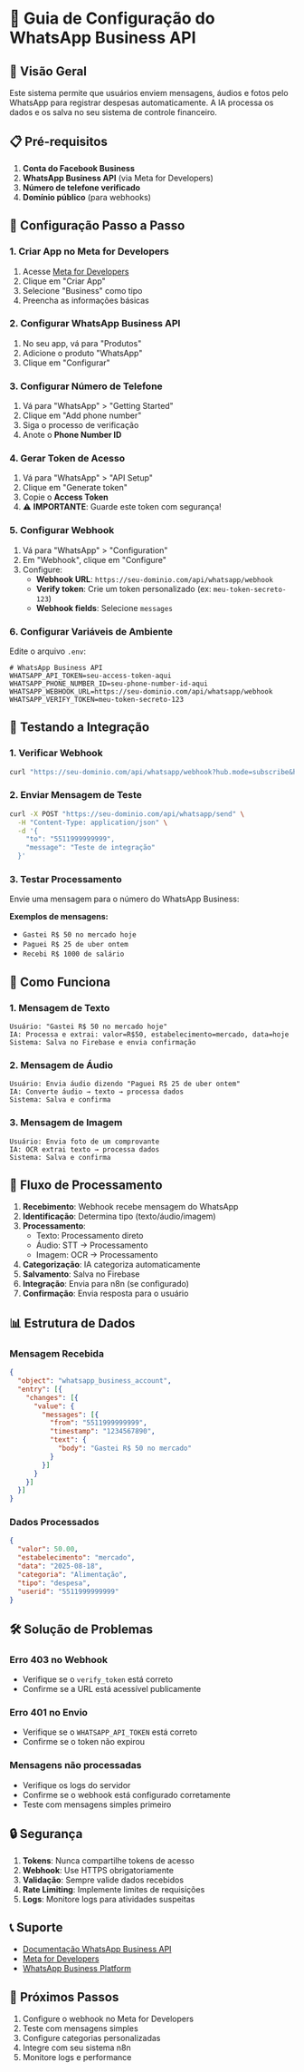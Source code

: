 # 📱 Guia de Configuração do WhatsApp Business API

## 🎯 Visão Geral

Este sistema permite que usuários enviem mensagens, áudios e fotos pelo WhatsApp para registrar despesas automaticamente. A IA processa os dados e os salva no seu sistema de controle financeiro.

## 📋 Pré-requisitos

1. **Conta do Facebook Business**
2. **WhatsApp Business API** (via Meta for Developers)
3. **Número de telefone verificado**
4. **Domínio público** (para webhooks)

## 🔧 Configuração Passo a Passo

### 1. Criar App no Meta for Developers

1. Acesse [Meta for Developers](https://developers.facebook.com/)
2. Clique em "Criar App"
3. Selecione "Business" como tipo
4. Preencha as informações básicas

### 2. Configurar WhatsApp Business API

1. No seu app, vá para "Produtos"
2. Adicione o produto "WhatsApp"
3. Clique em "Configurar"

### 3. Configurar Número de Telefone

1. Vá para "WhatsApp" > "Getting Started"
2. Clique em "Add phone number"
3. Siga o processo de verificação
4. Anote o **Phone Number ID**

### 4. Gerar Token de Acesso

1. Vá para "WhatsApp" > "API Setup"
2. Clique em "Generate token"
3. Copie o **Access Token**
4. ⚠️ **IMPORTANTE**: Guarde este token com segurança!

### 5. Configurar Webhook

1. Vá para "WhatsApp" > "Configuration"
2. Em "Webhook", clique em "Configure"
3. Configure:
   - **Webhook URL**: `https://seu-dominio.com/api/whatsapp/webhook`
   - **Verify token**: Crie um token personalizado (ex: `meu-token-secreto-123`)
   - **Webhook fields**: Selecione `messages`

### 6. Configurar Variáveis de Ambiente

Edite o arquivo `.env`:

```env
# WhatsApp Business API
WHATSAPP_API_TOKEN=seu-access-token-aqui
WHATSAPP_PHONE_NUMBER_ID=seu-phone-number-id-aqui
WHATSAPP_WEBHOOK_URL=https://seu-dominio.com/api/whatsapp/webhook
WHATSAPP_VERIFY_TOKEN=meu-token-secreto-123
```

## 🧪 Testando a Integração

### 1. Verificar Webhook

```bash
curl "https://seu-dominio.com/api/whatsapp/webhook?hub.mode=subscribe&hub.verify_token=meu-token-secreto-123&hub.challenge=teste"
```

### 2. Enviar Mensagem de Teste

```bash
curl -X POST "https://seu-dominio.com/api/whatsapp/send" \
  -H "Content-Type: application/json" \
  -d '{
    "to": "5511999999999",
    "message": "Teste de integração"
  }'
```

### 3. Testar Processamento

Envie uma mensagem para o número do WhatsApp Business:

**Exemplos de mensagens:**
- `Gastei R$ 50 no mercado hoje`
- `Paguei R$ 25 de uber ontem`
- `Recebi R$ 1000 de salário`

## 📱 Como Funciona

### 1. **Mensagem de Texto**
```
Usuário: "Gastei R$ 50 no mercado hoje"
IA: Processa e extrai: valor=R$50, estabelecimento=mercado, data=hoje
Sistema: Salva no Firebase e envia confirmação
```

### 2. **Mensagem de Áudio**
```
Usuário: Envia áudio dizendo "Paguei R$ 25 de uber ontem"
IA: Converte áudio → texto → processa dados
Sistema: Salva e confirma
```

### 3. **Mensagem de Imagem**
```
Usuário: Envia foto de um comprovante
IA: OCR extrai texto → processa dados
Sistema: Salva e confirma
```

## 🔄 Fluxo de Processamento

1. **Recebimento**: Webhook recebe mensagem do WhatsApp
2. **Identificação**: Determina tipo (texto/áudio/imagem)
3. **Processamento**: 
   - Texto: Processamento direto
   - Áudio: STT → Processamento
   - Imagem: OCR → Processamento
4. **Categorização**: IA categoriza automaticamente
5. **Salvamento**: Salva no Firebase
6. **Integração**: Envia para n8n (se configurado)
7. **Confirmação**: Envia resposta para o usuário

## 📊 Estrutura de Dados

### Mensagem Recebida
```json
{
  "object": "whatsapp_business_account",
  "entry": [{
    "changes": [{
      "value": {
        "messages": [{
          "from": "5511999999999",
          "timestamp": "1234567890",
          "text": {
            "body": "Gastei R$ 50 no mercado"
          }
        }]
      }
    }]
  }]
}
```

### Dados Processados
```json
{
  "valor": 50.00,
  "estabelecimento": "mercado",
  "data": "2025-08-18",
  "categoria": "Alimentação",
  "tipo": "despesa",
  "userid": "5511999999999"
}
```

## 🛠️ Solução de Problemas

### Erro 403 no Webhook
- Verifique se o `verify_token` está correto
- Confirme se a URL está acessível publicamente

### Erro 401 no Envio
- Verifique se o `WHATSAPP_API_TOKEN` está correto
- Confirme se o token não expirou

### Mensagens não processadas
- Verifique os logs do servidor
- Confirme se o webhook está configurado corretamente
- Teste com mensagens simples primeiro

## 🔒 Segurança

1. **Tokens**: Nunca compartilhe tokens de acesso
2. **Webhook**: Use HTTPS obrigatoriamente
3. **Validação**: Sempre valide dados recebidos
4. **Rate Limiting**: Implemente limites de requisições
5. **Logs**: Monitore logs para atividades suspeitas

## 📞 Suporte

- [Documentação WhatsApp Business API](https://developers.facebook.com/docs/whatsapp)
- [Meta for Developers](https://developers.facebook.com/)
- [WhatsApp Business Platform](https://business.whatsapp.com/)

## 🚀 Próximos Passos

1. Configure o webhook no Meta for Developers
2. Teste com mensagens simples
3. Configure categorias personalizadas
4. Integre com seu sistema n8n
5. Monitore logs e performance
